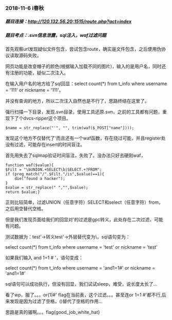 ### 2018-11-6 i春秋 

##### 题目连接：http://120.132.56.20:1515/route.php?act=index

##### 题目考点：.svn信息泄露，sql注入，waf过滤问题

首先观察url发现疑似文件包含，尝试包含route，确实是文件包含，之后使用伪协议读取源码失败。

网页功能是改变帽子的颜色(根据输入加载不同的图片)，输入的是用户名，同时还有注册的功能，疑似二次注入。

在输入用户名的地方给了sql回显：select count(*) from t_info where username = '111' or nickname = '111'。

并没有查询的地方，所以二次注入自然也是不行了，思路终结在这里了。

强行扫描一下目录，发现.svn目录，使用工具还原.svn，之前的工具都有问题，重现下了个dvcs-ripper这个项目。

`$name = str_replace("'", "", trim(waf($_POST["name"])));`

发现这个地方不仅替代了'而且还有一个waf函数，存在绕过可能，并且register处没有过滤，可能存在insert的时间盲注。

首先用失去了sqlmap验证时间盲注，失败了。没办法只好去硬刚waf，

	function waf($value){
    $Filt = "\bUNION.+SELECT\b|SELECT.+?FROM";
    if (preg_match("/".$Filt."/is",$value)==1){
        die("found a hacker");
    }
    $value = str_replace(" ","",$value);  
    return $value;}

正则比较简单，过滤UNION（任意字符）SELECT和select（任意字符）from，之后用空替代空格。

但是我们发现页面给我们的回显对'的过滤是gpc转义，此处存在二次过滤，可能有问题。

测试数据为：test'->转义test\'->外层替代变为\，sql语句变为：

select count(*) from t_info where username = 'test\' or nickname = 'test\'

如果我们输入 and 1=1 # '，语句变成：

select count(*) from t_info where username = 'and1=1#\' or nickname = 'and1=1#\'

sql语句可以成功执行，但没有回显，我们试试sleep，难受，说长度太长了...

看了wp，服了。。。or(1)#' flag在当前表，这个过滤。。。甚至连or 1=1 #'都不行,后来发现是因为过滤了空格，()替代了空格的作用...

思路是真的骚啊。。。flag{good_job_white_hat}